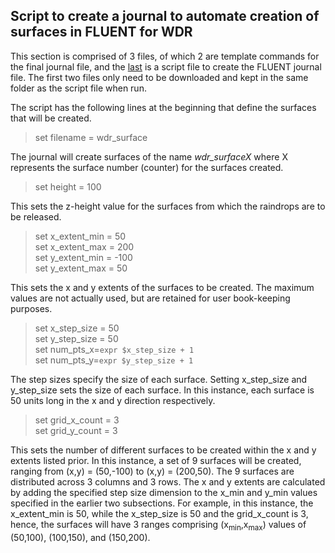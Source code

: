 ## Script to create a journal to automate creation of surfaces in FLUENT for WDR

This section is comprised of 3 files, of which 2 are template commands for the final journal file, and the [last](https://github.com/ooichinchun/WindDriveRainWithFluent/blob/master/CreateSurface/surface_loop.csh) is a script file to create the FLUENT journal file. The first two files only need to be downloaded and kept in the same folder as the script file when run. 

The script has the following lines at the beginning that define the surfaces that will be created. 

> set filename = wdr_surface  

The journal will create surfaces of the name <i>wdr_surfaceX</i> where X represents the surface number (counter) for the surfaces created.

> set height = 100

This sets the z-height value for the surfaces from which the raindrops are to be released.

> set x_extent_min = 50  
> set x_extent_max = 200  
> set y_extent_min = -100  
> set y_extent_max = 50

This sets the x and y extents of the surfaces to be created. The maximum values are not actually used, but are retained for user book-keeping purposes. 

> set x_step_size = 50  
> set y_step_size = 50  
> set num_pts_x=`expr $x_step_size + 1`  
> set num_pts_y=`expr $y_step_size + 1`

The step sizes specify the size of each surface. Setting x_step_size and y_step_size sets the size of each surface. In this instance, each surface is 50 units long in the x and y direction respectively.

> set grid_x_count = 3  
> set grid_y_count = 3

This sets the number of different surfaces to be created within the x and y extents listed prior. In this instance, a set of 9 surfaces will be created, ranging from (x,y) = (50,-100) to (x,y) = (200,50). The 9 surfaces are distributed across 3 columns and 3 rows. The x and y extents are calculated by adding the specified step size dimension to the x_min and y_min values specified in the earlier two subsections. For example, in this instance, the x_extent_min is 50, while the x_step_size is 50 and the grid_x_count is 3, hence, the surfaces will have 3 ranges comprising (x<sub>min</sub>,x<sub>max</sub>) values of (50,100), (100,150), and (150,200). 
